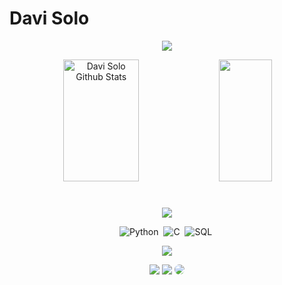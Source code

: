 # Davi Solo
<p align="center">
<a href="https://git.io/typing-svg"><img src="https://readme-typing-svg.herokuapp.com?font=Josefin+Sans&weight=500&size=20&duration=4000&pause=400&color=72CF4EFF&width=435&lines=Sejam+bem+vindos+ao+meu+perfil.;Eu+sou+Davi+Solo+;Programador+em+Python,+C+e+SQL.;Sempre+em+constante+evolução.;&font=Fira%20Code&center=true&width=380&height=50"/></a>


<div align="center">  
  <img width="49%" height="195px" src="https://github-readme-stats.vercel.app/api?username=DaviSolo7&show_icons=true&count_private=true&hide_border=true&title_color=72CF4EFF&icon_color=FF8C37DF&text_color=74D24F7B&bg_color=0d1117" alt="Davi Solo Github Stats" /> 
  <img width="41%" height="195px" src="https://github-readme-stats.vercel.app/api/top-langs/?username=DaviSolo7&layout=compact&hide_border=true&title_color=72CF4EFF&text_color=c9d1d9&bg_color=0d1117" />

#

<a href="https://git.io/typing-svg"><img src="https://readme-typing-svg.herokuapp.com?font=Fira+Code&size=25&duration=100&color=72CF4EFF&repeat=false&width=435&lines=Skills&font=Fira%20Code&center=true&width=380&height=50"/></a>
 
![Python](https://img.shields.io/badge/Python-FFD43B?style=transparent&logo=python&logoColor=blue)&nbsp;
![C](https://img.shields.io/badge/C-00599C?style=transparent&logo=c&logoColor=white)&nbsp;
![SQL](https://img.shields.io/badge/MySQL-005C84?style=pink&logo=mysql&logoColor=white)&nbsp;

<a href="https://git.io/typing-svg"><img src="https://readme-typing-svg.herokuapp.com?font=Fira+Code&size=25&duration=100&color=72CF4EFF&repeat=false&width=435&lines=Social&font=Fira%20Code&center=true&width=380&height=50"/></a>
  
<div align="center"> 
 <a href="https://www.instagram.com/davisolo.py" target="_blank"><img src="https://img.shields.io/badge/-Instagram-%23E4405F?style=black&logo=instagram&logoColor=white" target="_blank"></a>
<a href = "mailto:davidevbusiness@gmail.com"> <img src="https://img.shields.io/badge/-Gmail-%23333?style=pinkge&logo=gmail&logoColor=red" target="_blank"></a>
<a href="https://www.linkedin.com/in/davi-solo-5a8861230/" target="_blank"><img src="https://img.shields.io/badge/-LinkedIn-%230077B5?style=red&logo=linkedin&logoColor=white" style="border-radius: 30px" target="_blank"></a> 
 </div>
  
